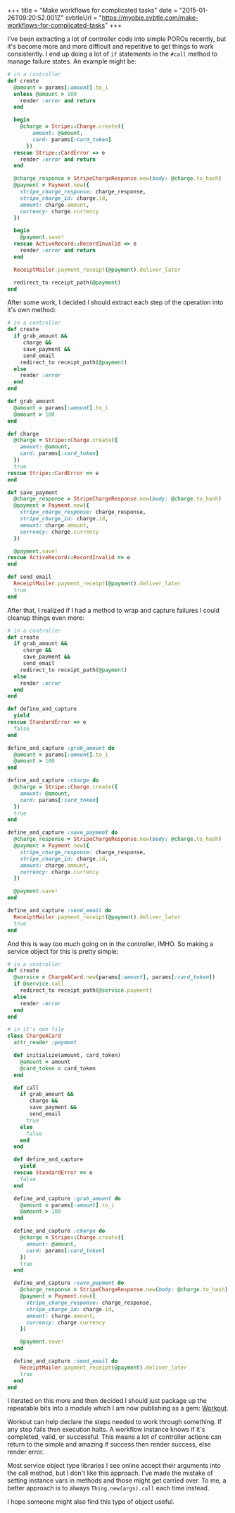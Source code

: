+++
title = "Make workflows for complicated tasks"
date = "2015-01-26T09:20:52.001Z"
svbtleUrl = "https://myobie.svbtle.com/make-workflows-for-complicated-tasks"
+++

I've been extracting a lot of controller code into simple POROs recently, but it's become more and more difficult and repetitive to get things to work consistently. I end up doing a lot of `if` statements in the `#call` method to manage failure states. An example might be:

```ruby
# in a controller
def create
  @amount = params[:amount].to_i
  unless @amount > 100
    render :error and return
  end

  begin
    @charge = Stripe::Charge.create({
        amount: @amount,
        card: params[:card_token]
      })
  rescue Stripe::CardError => e
    render :error and return
  end

  @charge_response = StripeChargeResponse.new(body: @charge.to_hash)
  @payment = Payment.new({
    stripe_charge_response: charge_response,
    stripe_charge_id: charge.id,
    amount: charge.amount,
    currency: charge.currency
  })

  begin
    @payment.save!
  rescue ActiveRecord::RecordInvalid => e
    render :error and return
  end

  ReceiptMailer.payment_receipt(@payment).deliver_later

  redirect_to receipt_path(@payment)
end
```

After some work, I decided I should extract each step of the operation into it's own method:

```ruby
# in a controller
def create
  if grab_amount &&
     charge &&
     save_payment &&
     send_email
    redirect_to receipt_path(@payment)
  else
    render :error
  end
end

def grab_amount
  @amount = params[:amount].to_i
  @amount > 100
end

def charge
  @charge = Stripe::Charge.create({
    amount: @amount,
    card: params[:card_token]
  })
  true
rescue Stripe::CardError => e
end

def save_payment
  @charge_response = StripeChargeResponse.new(body: @charge.to_hash)
  @payment = Payment.new({
    stripe_charge_response: charge_response,
    stripe_charge_id: charge.id,
    amount: charge.amount,
    currency: charge.currency
  })

  @payment.save!
rescue ActiveRecord::RecordInvalid => e
end

def send_email
  ReceiptMailer.payment_receipt(@payment).deliver_later
  true
end
```

After that, I realized if I had a method to wrap and capture failures I could cleanup things even more:

```ruby
# in a controller
def create
  if grab_amount &&
     charge &&
     save_payment &&
     send_email
    redirect_to receipt_path(@payment)
  else
    render :error
  end
end

def define_and_capture
  yield
rescue StandardError => e
  false
end

define_and_capture :grab_amount do
  @amount = params[:amount].to_i
  @amount > 100
end

define_and_capture :charge do
  @charge = Stripe::Charge.create({
    amount: @amount,
    card: params[:card_token]
  })
  true
end

define_and_capture :save_payment do
  @charge_response = StripeChargeResponse.new(body: @charge.to_hash)
  @payment = Payment.new({
    stripe_charge_response: charge_response,
    stripe_charge_id: charge.id,
    amount: charge.amount,
    currency: charge.currency
  })

  @payment.save!
end

define_and_capture :send_email do
  ReceiptMailer.payment_receipt(@payment).deliver_later
  true
end
```

And this is way too much going on in the controller, IMHO. So making a service object for this is pretty simple:

```ruby
# in a controller
def create
  @service = ChargeACard.new(params[:amount], params[:card_token])
  if @service.call
    redirect_to receipt_path(@service.payment)
  else
    render :error
  end
end

# in it's own file
class ChargeACard
  attr_reader :payment

  def initialize(amount, card_token)
    @amount = amount
    @card_token = card_token
  end

  def call
    if grab_amount &&
       charge &&
       save_payment &&
       send_email
      true
    else
      false
    end
  end

  def define_and_capture
    yield
  rescue StandardError => e
    false
  end

  define_and_capture :grab_amount do
    @amount = params[:amount].to_i
    @amount > 100
  end

  define_and_capture :charge do
    @charge = Stripe::Charge.create({
      amount: @amount,
      card: params[:card_token]
    })
    true
  end

  define_and_capture :save_payment do
    @charge_response = StripeChargeResponse.new(body: @charge.to_hash)
    @payment = Payment.new({
      stripe_charge_response: charge_response,
      stripe_charge_id: charge.id,
      amount: charge.amount,
      currency: charge.currency
    })

    @payment.save!
  end

  define_and_capture :send_email do
    ReceiptMailer.payment_receipt(@payment).deliver_later
    true
  end
end
```

I iterated on this more and then decided I should just package up the repeatable bits into a module which I am now publishing as a gem: [Workout](https://github.com/myobie/workout).

Workout can help declare the steps needed to work through something. If any step fails then execution halts. A workflow instance knows if it's completed, valid, or successful. This means a lot of controller actions can return to the simple and amazing if success then render success, else render error. 

Most service object type libraries I see online accept their arguments into the call method, but I don't like this approach. I've made the mistake of setting instance vars in methods and those might get carried over. To me, a better approach is to always `Thing.new(args).call` each time instead.

I hope someone might also find this type of object useful.
